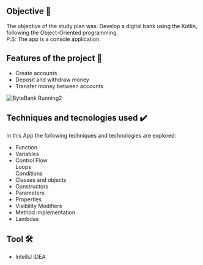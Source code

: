 <h2>  Objective 🎯</h2>
<p> The objective of the study plan was: Develop a digital bank using the Kotlin, following the Object-Oriented programming. <br>
P.S:  The app is a console application.</p>

<h2> Features of the project 🔨 </h2>

- Create accounts
- Deposit and withdraw money
- Transfer money between accounts

![ByteBank Running2](https://user-images.githubusercontent.com/97267699/165163129-916b1bbc-bbb6-4bb6-ad0e-7af6dc4247a0.JPG)


<h2>Techniques and tecnologies used ✔️</h2>

In this App the following techniques and technologies are explored:

- Function
- Variables  
- Control Flow <br> 
   Loops <br> 
   Conditions  
- Classes and objects
- Constructors
- Parameters
- Properties
- Visibility Modifiers
- Method implementation
- Lambdas



 <h2>  Tool 🛠️ </h2>

- IntelliJ IDEA

